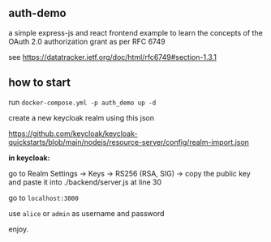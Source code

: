 ## auth-demo
a simple express-js and react frontend example to learn the concepts of the OAuth 2.0 authorization grant as per RFC 6749 

see https://datatracker.ietf.org/doc/html/rfc6749#section-1.3.1

## how to start
run ```docker-compose.yml -p auth_demo up -d```

create a new keycloak realm using this json 

https://github.com/keycloak/keycloak-quickstarts/blob/main/nodejs/resource-server/config/realm-import.json

**in keycloak:**

go to Realm Settings -> Keys -> RS256 (RSA, SIG) -> copy the public key and paste it into ./backend/server.js at line 30

go to ```localhost:3000```

use ```alice``` or ```admin``` as username and password

enjoy.

